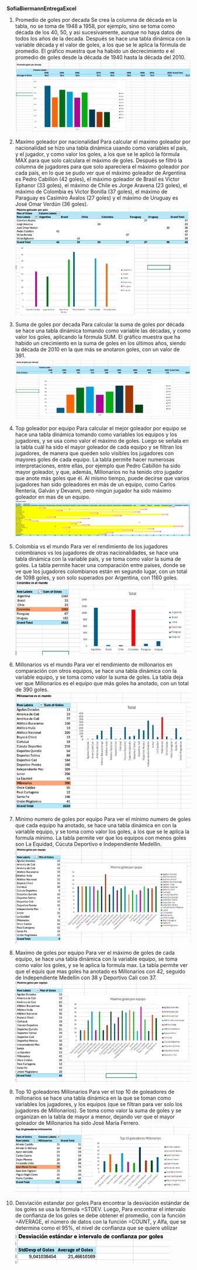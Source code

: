 **SofiaBiermannEntregaExcel**

1. Promedio de goles por decada
Se crea la columna  de década en la tabla, no se toma de 1948 a 1958, por ejemplo, sino se toma como década de los 40, 50, y asi sucesivamente, aunque no haya datos de todos los años de la decada. Después se hace una tabla dinámica con la variable década y el valor de goles, a los que se le aplica la fórmula de promedio. El gráfico muestra que ha habido un decrecimiento e el promedio de goles desde la década de 1940 hasta la década del 2010.
![promedio goles decada](Promedio-goles-decada.png)

3. Maximo goleador por nacionalidad
Para calcular el maximo goleador por nacionalidad se hizo una tabla dinámica usando como variables el país, y el jugador, y como valor los goles, a los que se le aplicó la fórmula MAX para que solo calculara el máximo de goles. Después se filtró la columna de jugadores para que solo apareciera el máximo goleador por cada país, en lo que se pudo ver que el máximo goleador de Argentina es Pedro Cabillón (42 goles), el máximo goleador de Brasil es Victor Ephanor (33 goles), el máximo de Chile es Jorge Aravena (23 goles), el máximo de Colombia es Victor Bonilla (37 goles), el máximo de Paraguay es Casimiro Ávalos (27 goles) y el máximo de Uruguay es José Omar Verdún (36 goles).
![Maximo goleador por pais](Max-goleador-pais.png)

7. Suma de goles por decada
Para calcular la suma de goles por década se hace una tabla dinámica tomando como variable las décadas, y como valor los goles, aplicando la fórmula SUM. El gráfico muestra que ha habido un crecimiento en la suma de goles en los últimos años, siendo la década de 2010 en la que más se anotaron goles, con un valor de 391. 
![Suma de goles por decada](Suma-goles-decada.png)

13. Top goleador por equipo
Para calcular el mejor goleador por equipo se hace una tabla dinámica tomando como variables los equipos y los jugadores, y se usa como valor el máximo de goles. Luego se señala en la tabla cuál ha sido el mayor goleador de cada equipo y se filtran los jugadores, de manera que queden solo visibles los jugadores con mayores goles de cada equipo. La tabla permite hacer numerosas interpretaciones, entre ellas, por ejemplo que Pedro Cabillón ha sido mayor goleador, y que, además, Millonarios no ha tenido otro jugador que anote más goles que él. Al mismo tiempo, puede decirse que varios jugadores han sido goleadores en más de un equipo, como Carlos Rentería, Galván y Devanni, pero ningún jugador ha sido máximo goleador en mas de un equipo.
![Top goleador por equipo](Top-goleador-equipo.png)

16. Colombia vs el mundo
Para ver el rendimiento de los jugadores colombianos vs los jugadores de otras nacionalidades, se hace una tabla dinámica con la variable país, y se toma como valor la suma de goles. La tabla permite hacer una comparación entre países, donde se ve que los jugadores colombianos están en segundo lugar, con un total de 1098 goles, y son solo superados por Argentina, con 1160 goles.  
![Colombia vs el mundo](colombia-vs-mundo.png)

17. Millonarios vs el mundo
Para ver el rendimiento de millonarios en comparación con otros equipos, se hace una tabla dinámica con la variable equipo, y se toma como valor la suma de goles. La tabla deja ver que Millonarios es el equipo que más goles ha anotado, con un total de 390 goles. 
![Millonarios vs el mundo](Millonarios-vs-mundo.png)

21. Minimo numero de goles por equipo
Para ver el mínimo numero de goles que cada equipo ha anotado, se hace una tabla dinámica en con la variable equipo, y se toma como valor los goles, a los que se le aplica la formula mínimo.  La tabla permite ver que los equipos con menos goles son La Equidad, Cúcuta Deportivo e Independiente Medellín. 
![Minimo de goles por equipo](minimo-goles-equipo.png)

22. Maximo de goles por equipo
Para ver el máximo de goles de cada equipo, se hace una tabla dinámica con la variable equipo, se toma como valor los goles, y se le aplica la formula max. La tabla permite ver que el equis que mas goles ha anotado es Millonarios con 42, seguido de Independiente Medellín con 38 y Deportivo Cali con 37.
![MAximo goles por equipo](Maximo-goles-equipo.png)

34. Top 10 goleadores Millonarios
Para ver el top 10 de goleadores de millonarios se hace una tabla dinámica en la que se toman como variables los jugadores, y los equipos (que se filtran para ver solo los jugadores de Millonarios). Se toma como valor la suma de goles y se organizan en la tabla de mayor a menor, dejando ver que el mayor goleador de Millonarios ha sido José María Ferrero.
![Top 10 goleadores millonarios](Top10-goleadores-millonarios.png)

36. Desviación estandar por goles
Para encontrar la desviación estándar de los goles se usa la fórmula =STDEV. Luego, Para encontrar el intervalo de confianza de los goles se debe obtener el promedio, con la función =AVERAGE, el número de datos con la función =COUNT, y Alfa, que se determina como el 95%, el nivel de confianza que se quiere utilizar
![Desviacion estandar por goles](Desvest-goles.png)

